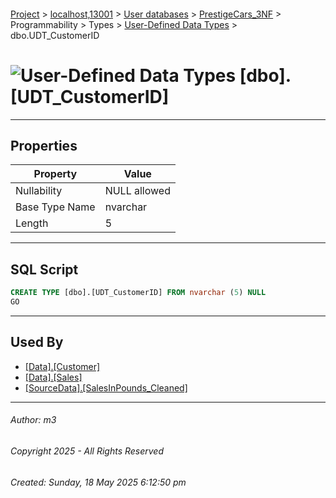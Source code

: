 #### 

[Project](../../../../../../index.md) > [localhost,13001](../../../../../index.md) > [User databases](../../../../index.md) > [PrestigeCars_3NF](../../../index.md) > Programmability > Types > [User-Defined Data Types](User-Defined_Data_Types.md) > dbo.UDT_CustomerID

# ![User-Defined Data Types](../../../../../../Images/UserDefinedDataType32.png) [dbo].[UDT_CustomerID]

---

## <a name="#properties"></a>Properties

| Property | Value |
|---|---|
| Nullability | NULL allowed |
| Base Type Name | nvarchar |
| Length | 5 |


---

## <a name="#sqlscript"></a>SQL Script

```sql
CREATE TYPE [dbo].[UDT_CustomerID] FROM nvarchar (5) NULL
GO

```


---

## <a name="#usedby"></a>Used By

* [[Data].[Customer]](../../../Tables/Data_Customer.md)
* [[Data].[Sales]](../../../Tables/Data_Sales.md)
* [[SourceData].[SalesInPounds_Cleaned]](../../../Tables/SourceData_SalesInPounds_Cleaned.md)


---

###### Author:  m3

###### Copyright 2025 - All Rights Reserved

###### Created: Sunday, 18 May 2025 6:12:50 pm

